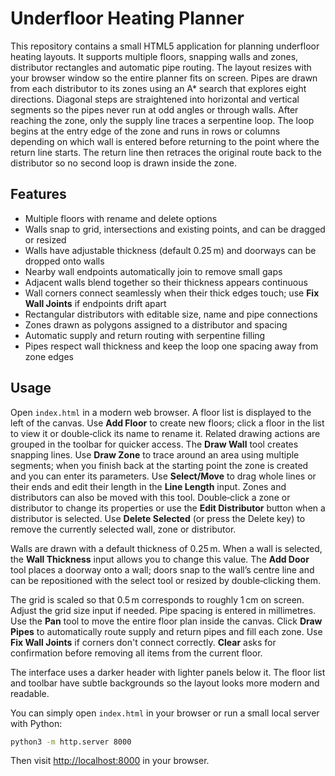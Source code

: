 # Underfloor Heating Planner

This repository contains a small HTML5 application for planning underfloor
heating layouts. It supports multiple floors, snapping walls and zones,
distributor rectangles and automatic pipe routing.
The layout resizes with your browser window so the entire planner fits on screen.
Pipes are drawn from each distributor to its zones using an A* search that
explores eight directions. Diagonal steps are straightened into horizontal and
vertical segments so the pipes never run at odd angles or through walls.
After reaching the zone, only the supply line traces a serpentine loop.  The
loop begins at the entry edge of the zone and runs in rows or columns
depending on which wall is entered before returning to the point where the
return line starts.  The return line then retraces the original route back to
the distributor so no second loop is drawn inside the zone.

## Features

- Multiple floors with rename and delete options
- Walls snap to grid, intersections and existing points, and can be dragged or resized
- Walls have adjustable thickness (default 0.25 m) and doorways can be dropped onto walls
- Nearby wall endpoints automatically join to remove small gaps
- Adjacent walls blend together so their thickness appears continuous
- Wall corners connect seamlessly when their thick edges touch; use **Fix Wall Joints** if endpoints drift apart
- Rectangular distributors with editable size, name and pipe connections
- Zones drawn as polygons assigned to a distributor and spacing
- Automatic supply and return routing with serpentine filling
- Pipes respect wall thickness and keep the loop one spacing away from zone edges

## Usage

Open `index.html` in a modern web browser. A floor list is displayed to the left of the canvas. Use **Add Floor** to create new floors; click a floor in the list to view it or double‑click its name to rename it. Related drawing actions are grouped in the toolbar for quicker access.
The **Draw Wall** tool creates snapping lines. Use **Draw Zone** to trace around an area using multiple segments; when you finish back at the starting point the zone is created and you can enter its parameters. Use **Select/Move** to drag whole lines or their ends and edit their length in the **Line Length** input. Zones and distributors can also be moved with this tool. Double‑click a zone or distributor to change its properties or use the **Edit Distributor** button when a distributor is selected. Use **Delete Selected** (or press the Delete key) to remove the currently selected wall, zone or distributor.

Walls are drawn with a default thickness of 0.25 m. When a wall is selected, the **Wall Thickness** input allows you to change this value. The **Add Door** tool places a doorway onto a wall; doors snap to the wall’s centre line and can be repositioned with the select tool or resized by double‑clicking them.

The grid is scaled so that 0.5 m corresponds to roughly 1 cm on screen. Adjust the grid size input if needed. Pipe spacing is entered in millimetres. Use the **Pan** tool to move the entire floor plan inside the canvas. Click **Draw Pipes** to automatically route supply and return pipes and fill each zone. Use **Fix Wall Joints** if corners don't connect correctly. **Clear** asks for confirmation before removing all items from the current floor.

The interface uses a darker header with lighter panels below it. The floor list and toolbar have subtle backgrounds so the layout looks more modern and readable.

You can simply open `index.html` in your browser or run a small local server
with Python:

```bash
python3 -m http.server 8000
```

Then visit [http://localhost:8000](http://localhost:8000) in your browser.
